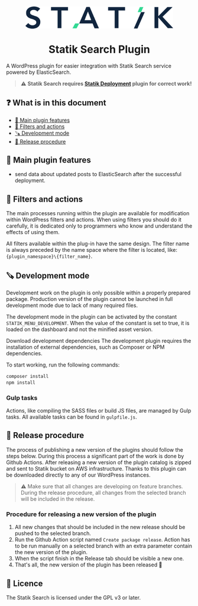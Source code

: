 <p align="center">
  <img width="400" src="assets/images/statik.png?raw=true" align="center" alt="Statik logo">
</p>

<h1 align="center">
  Statik Search Plugin
</h1>

A WordPress plugin for easier integration with Statik Search service powered by ElasticSearch.

> :warning: **Statik Search requires [Statik Deployment](https://github.com/statik-space/wordpress-statik-deployment/) plugin for correct work!**

## ❓ What is in this document

- [💼 Main plugin features](#-main-plugin-features)
- [🔌 Filters and actions](#-filters-and-actions)
- [🪚 Development mode](#-development-mode)
- [🎉 Release procedure](#-release-procedure)

## 💼 Main plugin features

* send data about updated posts to ElasticSearch after the successful deployment.

## 🔌 Filters and actions

The main processes running within the plugin are available for modification within WordPress filters and actions. When
using filters you should do it carefully, it is dedicated only to programmers who know and understand the effects of
using them.

All filters available within the plug-in have the same design. The filter name is always preceded by the name space
where the filter is located, like: `{plugin_namespace}\{filter_name}`.

## 🪚 Development mode

Development work on the plugin is only possible within a properly prepared package. Production version of the plugin
cannot be launched in full development mode due to lack of many required files.

The development mode in the plugin can be activated by the constant `STATIK_MENU_DEVELOPMENT`. When the value of the
constant is set to true, it is loaded on the dashboard and not the minified asset version.

Download development dependencies The development plugin requires the installation of external dependencies, such as
Composer or NPM dependencies.

To start working, run the following commands:

```bash
composer install
npm install
```

### Gulp tasks

Actions, like compiling the SASS files or build JS files, are managed by Gulp tasks. All available tasks can be found
in `gulpfile.js`.

## 🎉 Release procedure

The process of publishing a new version of the plugins should follow the steps below. During this process a significant
part of the work is done by Github Actions. After releasing a new version of the plugin catalog is zipped and sent to
Statik bucket on AWS infrastructure. Thanks to this plugin can be downloaded directly to any of our WordPress instances.

> :warning: Make sure that all changes are developing on feature branches. During the release procedure, all changes
> from the selected branch will be included in the release.

### Procedure for releasing a new version of the plugin

1. All new changes that should be included in the new release should be pushed to the selected branch.
2. Run the Github Action script named `Create package release`. Action has to be run manually on a selected branch with
   an extra parameter contain the new version of the plugin.
3. When the script finish in the Release tab should be visible a new one.
4. That's all, the new version of the plugin has been released 🎉

## 📝 Licence

The Statik Search is licensed under the GPL v3 or later.

